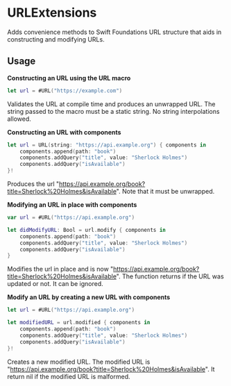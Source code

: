 # URLExtensions
Adds convenience methods to Swift Foundations URL structure that aids in constructing and modifying URLs.

## Usage

**Constructing an URL using the URL macro**

```swift
let url = #URL("https://example.com")
```

Validates the URL at compile time and produces an unwrapped URL. The string passed to the macro must be a static string.
No string interpolations allowed.

**Constructing an URL with components**

```swift
let url = URL(string: "https://api.example.org") { components in
    components.append(path: "book")
    components.addQuery("title", value: "Sherlock Holmes")
    components.addQuery("isAvailable")
}!
```

Produces the url "https://api.example.org/book?title=Sherlock%20Holmes&isAvailable". Note that it must be unwrapped.

**Modifying an URL in place with components**

```swift
var url = #URL("https://api.example.org")

let didModifyURL: Bool = url.modify { components in
    components.append(path: "book")
    components.addQuery("title", value: "Sherlock Holmes")
    components.addQuery("isAvailable")
}
```

Modifies the url in place and is now "https://api.example.org/book?title=Sherlock%20Holmes&isAvailable". The function
returns if the URL was updated or not. It can be ignored.

**Modify an URL by creating a new URL with components**

```swift
let url = #URL("https://api.example.org")

let modifiedURL = url.modified { components in
    components.append(path: "book")
    components.addQuery("title", value: "Sherlock Holmes")
    components.addQuery("isAvailable")
}!
```

Creates a new modified URL. The modified URL is "https://api.example.org/book?title=Sherlock%20Holmes&isAvailable".
It return nil if the modified URL is malformed.
